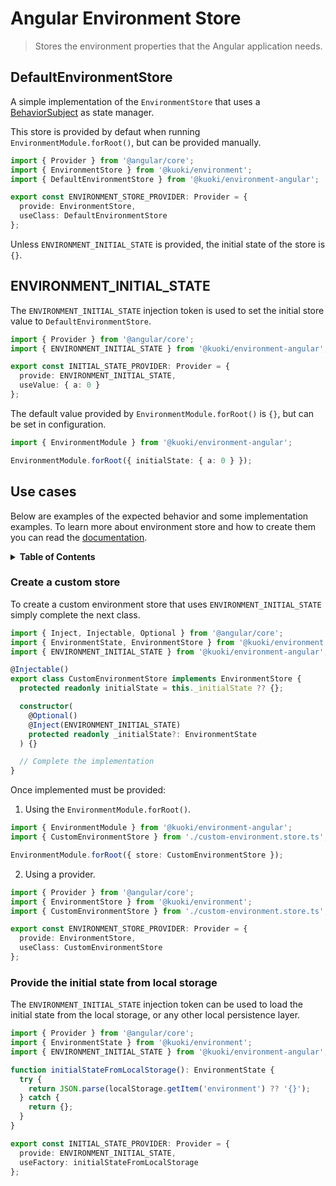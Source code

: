 # Angular Environment Store

> Stores the environment properties that the Angular application needs.

## DefaultEnvironmentStore

A simple implementation of the `EnvironmentStore` that uses a [BehaviorSubject](https://rxjs.dev/api/index/class/BehaviorSubject) as state manager.

This store is provided by defaut when running `EnvironmentModule.forRoot()`, but can be provided manually.

```ts
import { Provider } from '@angular/core';
import { EnvironmentStore } from '@kuoki/environment';
import { DefaultEnvironmentStore } from '@kuoki/environment-angular';

export const ENVIRONMENT_STORE_PROVIDER: Provider = {
  provide: EnvironmentStore,
  useClass: DefaultEnvironmentStore
};
```

Unless `ENVIRONMENT_INITIAL_STATE` is provided, the initial state of the store is `{}`.

## ENVIRONMENT_INITIAL_STATE

The `ENVIRONMENT_INITIAL_STATE` injection token is used to set the initial store value to `DefaultEnvironmentStore`.

```ts
import { Provider } from '@angular/core';
import { ENVIRONMENT_INITIAL_STATE } from '@kuoki/environment-angular';

export const INITIAL_STATE_PROVIDER: Provider = {
  provide: ENVIRONMENT_INITIAL_STATE,
  useValue: { a: 0 }
};
```

The default value provided by `EnvironmentModule.forRoot()` is `{}`, but can be set in configuration.

```ts
import { EnvironmentModule } from '@kuoki/environment-angular';

EnvironmentModule.forRoot({ initialState: { a: 0 } });
```

## Use cases

Below are examples of the expected behavior and some implementation examples. To learn more about environment store and how to create them you can read the [documentation](https://ricardojbarrios.github.io/kuoki/environment/modules/EnvironmentStore.html).

<details>
  <summary><strong>Table of Contents</strong></summary>
  <ol>
    <li><a href="#create-a-custom-store">Create a custom store</a></li>
    <li><a href="#provide-the-initial-state-from-local-storage">Provide the initial state from local storage</a></li>
  </ol>
</details>

### Create a custom store

To create a custom environment store that uses `ENVIRONMENT_INITIAL_STATE` simply complete the next class.

```ts
import { Inject, Injectable, Optional } from '@angular/core';
import { EnvironmentState, EnvironmentStore } from '@kuoki/environment';
import { ENVIRONMENT_INITIAL_STATE } from '@kuoki/environment-angular';

@Injectable()
export class CustomEnvironmentStore implements EnvironmentStore {
  protected readonly initialState = this._initialState ?? {};

  constructor(
    @Optional()
    @Inject(ENVIRONMENT_INITIAL_STATE)
    protected readonly _initialState?: EnvironmentState
  ) {}

  // Complete the implementation
}
```

Once implemented must be provided:

1. Using the `EnvironmentModule.forRoot()`.

```ts
import { EnvironmentModule } from '@kuoki/environment-angular';
import { CustomEnvironmentStore } from './custom-environment.store.ts';

EnvironmentModule.forRoot({ store: CustomEnvironmentStore });
```

2. Using a provider.

```ts
import { Provider } from '@angular/core';
import { EnvironmentStore } from '@kuoki/environment';
import { CustomEnvironmentStore } from './custom-environment.store.ts';

export const ENVIRONMENT_STORE_PROVIDER: Provider = {
  provide: EnvironmentStore,
  useClass: CustomEnvironmentStore
};
```

### Provide the initial state from local storage

The `ENVIRONMENT_INITIAL_STATE` injection token can be used to load the initial state from the local storage, or any other local persistence layer.

```ts
import { Provider } from '@angular/core';
import { EnvironmentState } from '@kuoki/environment';
import { ENVIRONMENT_INITIAL_STATE } from '@kuoki/environment-angular';

function initialStateFromLocalStorage(): EnvironmentState {
  try {
    return JSON.parse(localStorage.getItem('environment') ?? '{}');
  } catch {
    return {};
  }
}

export const INITIAL_STATE_PROVIDER: Provider = {
  provide: ENVIRONMENT_INITIAL_STATE,
  useFactory: initialStateFromLocalStorage
};
```
